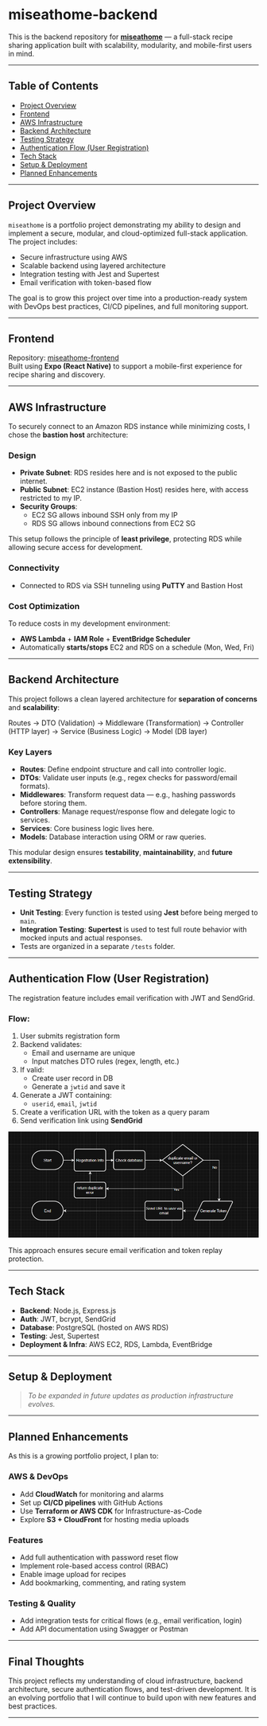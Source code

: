# miseathome-backend

This is the backend repository for **[miseathome](https://github.com/KisungC/miseathome-frontend)** — a full-stack recipe sharing application built with scalability, modularity, and mobile-first users in mind.

---

## Table of Contents

- [Project Overview](#project-overview)  
- [Frontend](#frontend)  
- [AWS Infrastructure](#aws-infrastructure)  
- [Backend Architecture](#backend-architecture)  
- [Testing Strategy](#testing-strategy)  
- [Authentication Flow (User Registration)](#authentication-flow-user-registration)  
- [Tech Stack](#tech-stack)  
- [Setup & Deployment](#setup--deployment)  
- [Planned Enhancements](#planned-enhancements)

---

## Project Overview

`miseathome` is a portfolio project demonstrating my ability to design and implement a secure, modular, and cloud-optimized full-stack application. The project includes:

- Secure infrastructure using AWS
- Scalable backend using layered architecture
- Integration testing with Jest and Supertest
- Email verification with token-based flow

The goal is to grow this project over time into a production-ready system with DevOps best practices, CI/CD pipelines, and full monitoring support.

---

## Frontend

Repository: [miseathome-frontend](https://github.com/KisungC/miseathome-frontend)  
Built using **Expo (React Native)** to support a mobile-first experience for recipe sharing and discovery.

---

## AWS Infrastructure

To securely connect to an Amazon RDS instance while minimizing costs, I chose the **bastion host** architecture:

### Design

- **Private Subnet**: RDS resides here and is not exposed to the public internet.
- **Public Subnet**: EC2 instance (Bastion Host) resides here, with access restricted to my IP.
- **Security Groups**:  
  - EC2 SG allows inbound SSH only from my IP  
  - RDS SG allows inbound connections from EC2 SG

This setup follows the principle of **least privilege**, protecting RDS while allowing secure access for development.

### Connectivity

- Connected to RDS via SSH tunneling using **PuTTY** and Bastion Host

### Cost Optimization

To reduce costs in my development environment:

- **AWS Lambda** + **IAM Role** + **EventBridge Scheduler**
- Automatically **starts/stops** EC2 and RDS on a schedule (Mon, Wed, Fri)

---

## Backend Architecture

This project follows a clean layered architecture for **separation of concerns** and **scalability**:

Routes → DTO (Validation) → Middleware (Transformation) → Controller (HTTP layer) → Service (Business Logic) → Model (DB layer)

### Key Layers

- **Routes**: Define endpoint structure and call into controller logic.
- **DTOs**: Validate user inputs (e.g., regex checks for password/email formats).
- **Middlewares**: Transform request data — e.g., hashing passwords before storing them.
- **Controllers**: Manage request/response flow and delegate logic to services.
- **Services**: Core business logic lives here.
- **Models**: Database interaction using ORM or raw queries.

This modular design ensures **testability**, **maintainability**, and **future extensibility**.

---

## Testing Strategy

- **Unit Testing**: Every function is tested using **Jest** before being merged to `main`.
- **Integration Testing**: **Supertest** is used to test full route behavior with mocked inputs and actual responses.
- Tests are organized in a separate `/tests` folder.

---

## Authentication Flow (User Registration)

The registration feature includes email verification with JWT and SendGrid.

### Flow:

1. User submits registration form
2. Backend validates:
   - Email and username are unique
   - Input matches DTO rules (regex, length, etc.)
3. If valid:
   - Create user record in DB
   - Generate a `jwtid` and save it
4. Generate a JWT containing:
   - `userid`, `email`, `jwtid`
5. Create a verification URL with the token as a query param
6. Send verification link using **SendGrid**

![Registration Flow](./assets/registration_flow.png)

This approach ensures secure email verification and token replay protection.

---

## Tech Stack

- **Backend**: Node.js, Express.js
- **Auth**: JWT, bcrypt, SendGrid
- **Database**: PostgreSQL (hosted on AWS RDS)
- **Testing**: Jest, Supertest
- **Deployment & Infra**: AWS EC2, RDS, Lambda, EventBridge

---

## Setup & Deployment

> _To be expanded in future updates as production infrastructure evolves._

---

## Planned Enhancements

As this is a growing portfolio project, I plan to:

### AWS & DevOps
- Add **CloudWatch** for monitoring and alarms
- Set up **CI/CD pipelines** with GitHub Actions
- Use **Terraform or AWS CDK** for Infrastructure-as-Code
- Explore **S3 + CloudFront** for hosting media uploads

### Features
- Add full authentication with password reset flow
- Implement role-based access control (RBAC)
- Enable image upload for recipes
- Add bookmarking, commenting, and rating system

### Testing & Quality
- Add integration tests for critical flows (e.g., email verification, login)
- Add API documentation using Swagger or Postman

---

## Final Thoughts

This project reflects my understanding of cloud infrastructure, backend architecture, secure authentication flows, and test-driven development. It is an evolving portfolio that I will continue to build upon with new features and best practices.

---
